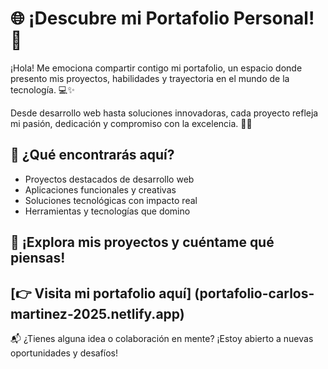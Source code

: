 # 🌐 ¡Descubre mi Portafolio Personal! 🚀

¡Hola! Me emociona compartir contigo mi portafolio, un espacio donde presento mis proyectos, habilidades y trayectoria en el mundo de la tecnología. 💻✨

Desde desarrollo web hasta soluciones innovadoras, cada proyecto refleja mi pasión, dedicación y compromiso con la excelencia. 🎨🔧

## 🚀 ¿Qué encontrarás aquí?

- Proyectos destacados de desarrollo web
- Aplicaciones funcionales y creativas
- Soluciones tecnológicas con impacto real
- Herramientas y tecnologías que domino

## 🔗 ¡Explora mis proyectos y cuéntame qué piensas!

[👉 Visita mi portafolio aquí]
(portafolio-carlos-martinez-2025.netlify.app) 
---

📬 ¿Tienes alguna idea o colaboración en mente? ¡Estoy abierto a nuevas oportunidades y desafíos!

